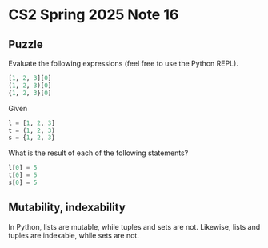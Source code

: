 # CS2 Spring 2025 Note 16

## Puzzle

Evaluate the following expressions (feel free to use the Python REPL).

```python
[1, 2, 3][0]
(1, 2, 3)[0]
{1, 2, 3}[0]
```

Given

```python
l = [1, 2, 3]
t = (1, 2, 3)
s = {1, 2, 3}
```

What is the result of each of the following statements?

```python
l[0] = 5
t[0] = 5
s[0] = 5
```

## Mutability, indexability

In Python, lists are mutable, while tuples and sets are not.  Likewise, lists
and tuples are indexable, while sets are not.
